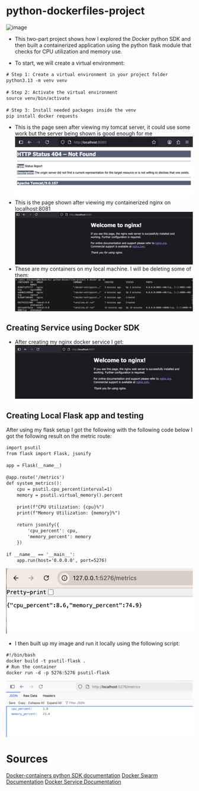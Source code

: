 # python-dockerfiles-project
<img width="4238" height="1275" alt="image" src="https://github.com/user-attachments/assets/68e8351c-27e2-4193-8cb9-f3be27e6c61c" />

- This two-part project shows how I explored the Docker python SDK and then built a containerized application using the python flask module that checks for CPU utilization and memory use.
  
- To start, we will create a virtual environment:
```
# Step 1: Create a virtual environment in your project folder
python3.13 -m venv venv

# Step 2: Activate the virtual environment
source venv/bin/activate

# Step 3: Install needed packages inside the venv
pip install docker requests
```
- This is the page seen after viewing my tomcat server, it could use some work but the server being shown is good enough for me
![alt text](image.png)
- This is the page shown after viewing my containerized nginx on localhost:8081
![alt text](image-1.png)
- These are my containers on my local machine. I will be deleting some of them:
![alt text](image-2.png)

## Creating Service using Docker SDK
- After creating my nginx docker service I get:
![alt text](image-3.png)

## Creating Local Flask app and testing

After using my flask setup I got the following with the following code below I got the following result on the metric route:
```
import psutil
from flask import Flask, jsonify  

app = Flask(__name__)

@app.route('/metrics')
def system_metrics():
    cpu = psutil.cpu_percent(interval=1)  
    memory = psutil.virtual_memory().percent

    print(f"CPU Utilization: {cpu}%")
    print(f"Memory Utilization: {memory}%")

    return jsonify({
        'cpu_percent': cpu,
        'memory_percent': memory
    })

if __name__ == '__main__':
    app.run(host='0.0.0.0', port=5276)
```
![alt text](image-4.png)

- I then built up my image and run it locally using the following script:
```
#!/bin/bash
docker build -t psutil-flask .
# Run the container
docker run -d -p 5276:5276 psutil-flask
```

![alt text](image-5.png)
# Sources
[Docker-containers python SDK documentation](https://docker-py.readthedocs.io/en/latest/containers.html)
[Docker Swarm Documentation](https://docker-py.readthedocs.io/en/latest/swarm.html)
[Docker Service Documentation](https://docker-py.readthedocs.io/en/latest/services.html)

